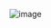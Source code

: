 ![image](https://github.com/VidyaSurendra8235/Alteryx-Challenges-My-Solutions/assets/107226432/bcfc5ae5-8cdf-430d-8592-fd2969c4041f)

